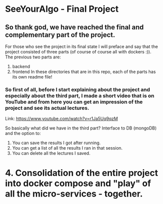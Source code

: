 # SeeYourAlgo - Final Project

## So thank god, we have reached the final and complementary part of the project.

For those who see the project in its final state I will preface and say that the project consisted of three parts (of course of course all with dockers :)).
  The previous two parts are:
1. backend
2. frontend
In these directories that are in this repo, each of the parts has its own readme file!


### So first of all, before I start explaining about the project and especially about the third part, I made a short video that is on YouTube and from here you can get an impression of the project and see its actual lectures.

Link:
https://www.youtube.com/watch?v=r1Ja5Uq9qzM



So basically what did we have in the third part?
  Interface to DB (mongoDB) and the option to:
1. You can save the results I got after running.
2. You can get a list of all the results I ran in that session.
3. You can delete all the lectures I saved.
# 4. Consolidation of the entire project into docker compose and "play" of all the micro-services - together.
